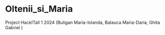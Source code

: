 # Oltenii_si_Maria
 Project  HackITall 1 2024 (Buligan Maria-Iolanda, Balauca Maria-Daria, Ghita Gabriel )

